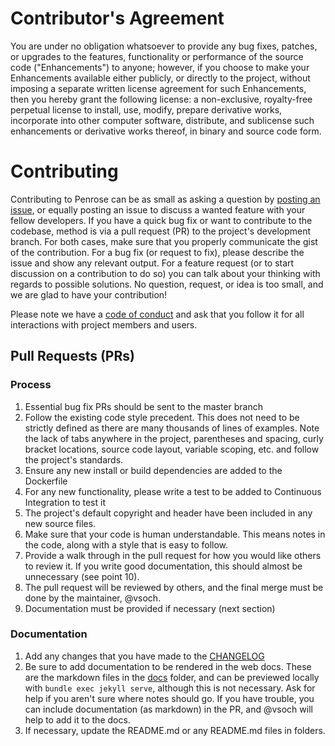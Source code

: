 # Contributor's Agreement

You are under no obligation whatsoever to provide any bug fixes, patches,
or upgrades to the features, functionality or performance of the source
code ("Enhancements") to anyone; however, if you choose to make your
Enhancements available either publicly, or directly to the project,
without imposing a separate written license agreement for such
Enhancements, then you hereby grant the following license: a non-exclusive,
royalty-free perpetual license to install, use, modify, prepare derivative
works, incorporate into other computer software, distribute, and sublicense
such enhancements or derivative works thereof, in binary and source code
form.

# Contributing

Contributing to Penrose can be as small as asking a question by
[posting an issue](https://www.github.com/penrose/penrose-python/issues), or
equally posting an issue to discuss a wanted feature with your fellow
developers. If you have a quick bug fix or want to contribute to the codebase,
method is via a pull request (PR) to the project's development branch. For both
cases, make sure that you properly communicate the gist of the contribution.
For a bug fix (or request to fix), please describe the issue and show
any relevant output. For a feature request (or to start discussion on a 
contribution to do so) you can talk about your thinking with regards to
possible solutions. No question, request, or idea is too small, and we are glad
to have your contribution! 

Please note we have a [code of conduct](CODE_OF_CONDUCT.md) and ask that you
follow it for all interactions with project members and users.

## Pull Requests (PRs)

### Process
1. Essential bug fix PRs should be sent to the master branch
2. Follow the existing code style precedent. This does not need to be strictly
   defined as there are many thousands of lines of examples. Note the lack
   of tabs anywhere in the project, parentheses and spacing, curly bracket
   locations, source code layout, variable scoping, etc. and follow the
   project's standards.
3. Ensure any new install or build dependencies are added to the Dockerfile
4. For any new functionality, please write a test to be added to Continuous
   Integration to test it
5. The project's default copyright and header have been included in any new
   source files.
6. Make sure that your code is human understandable. This means notes in the
   code, along with a style that is easy to follow. 
7. Provide a walk through in the pull request for how you would like others
   to review it. If you write good documentation, this should almost be
   unnecessary (see point 10).
8. The pull request will be reviewed by others, and the final merge must be
   done by the maintainer, @vsoch.
9. Documentation must be provided if necessary (next section)


### Documentation

1. Add any changes that you have made to the [CHANGELOG](../CHANGELOG.md)
2. Be sure to add documentation to be rendered in the web docs. These are
   the markdown files in the [docs](../docs) folder, and can be previewed
   locally with `bundle exec jekyll serve`, although this is not necessary.
   Ask for help if you aren't sure where notes should go. If you have trouble,
   you can include documentation (as markdown) in the PR, and @vsoch will
   help to add it to the docs.
3. If necessary, update the README.md or any README.md files in folders.
